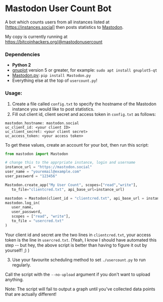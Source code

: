 Mastodon User Count Bot
=======================

A bot which counts users from all instances listed at [https://instances.social]
then posts statistics to [Mastodon](https://github.com/tootsuite/mastodon).

My copy is currently running at https://bitcoinhackers.org/@mastodonusercount

### Dependencies

-   **Python 2**
-   [gnuplot](http://www.gnuplot.info/) version 5 or greater, for example: `sudo apt install gnuplot5-qt`
-   [Mastodon.py](https://github.com/halcy/Mastodon.py): `pip install Mastodon.py`
-   Everything else at the top of `usercount.py`!

### Usage:

1. Create a file called `config.txt` to specify the hostname of the Mastodon instance you would like to post statistics.
2. Fill out client id, client secret and access token in `config.txt` as follows:

```
mastodon_hostname: mastodon.social
uc_client_id: <your client ID>
uc_client_secret: <your client secret>
uc_access_token: <your access token>
```

To get these values, create an account for your bot, then run this script:

```python
from mastodon import Mastodon

# change this to the apprpriate instance, login and username
instance_url = "https://mastodon.social"
user_name = "youremail@example.com"
user_password = "123456"

Mastodon.create_app("My User Count", scopes=["read","write"],
   to_file="clientcred.txt", api_base_url=instance_url)

mastodon = Mastodon(client_id = "clientcred.txt", api_base_url = instance_url)
mastodon.log_in(
   user_name,
   user_password,
   scopes = ["read", "write"],
   to_file = "usercred.txt"
)
```

Your client id and secret are the two lines in `clientcred.txt`, your access
token is the line in `usercred.txt`. (Yeah, I know I should have automated this step --
but hey, the above script is better than having to figure it out by yourself! ;) )

3. Use your favourite scheduling method to set `./usercount.py` to run regularly.

Call the script with the `--no-upload` argument if you don't want to upload anything.

Note: The script will fail to output a graph until you've collected data points that are actually different!
